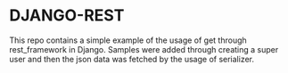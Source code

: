 # DJANGO-REST
This repo contains a simple example of the usage of get through rest_framework in Django. Samples were added through creating a super user and then the json data was fetched by the usage of serializer.
